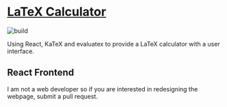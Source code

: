 # [LaTeX Calculator](https://latexcalculator.web.app)

![build](https://github.com/CianLM/latexcalculator/actions/workflows/firebase-hosting-merge.yml/badge.svg)

Using React, KaTeX and evaluatex to provide a LaTeX calculator with a user interface.

## React Frontend

I am not a web developer so if you are interested in redesigning the webpage, submit a pull request.
